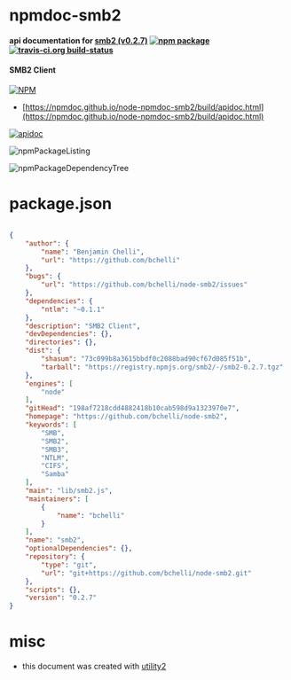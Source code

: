 # npmdoc-smb2

#### api documentation for  [smb2 (v0.2.7)](https://github.com/bchelli/node-smb2)  [![npm package](https://img.shields.io/npm/v/npmdoc-smb2.svg?style=flat-square)](https://www.npmjs.org/package/npmdoc-smb2) [![travis-ci.org build-status](https://api.travis-ci.org/npmdoc/node-npmdoc-smb2.svg)](https://travis-ci.org/npmdoc/node-npmdoc-smb2)

#### SMB2 Client

[![NPM](https://nodei.co/npm/smb2.png?downloads=true&downloadRank=true&stars=true)](https://www.npmjs.com/package/smb2)

- [https://npmdoc.github.io/node-npmdoc-smb2/build/apidoc.html](https://npmdoc.github.io/node-npmdoc-smb2/build/apidoc.html)

[![apidoc](https://npmdoc.github.io/node-npmdoc-smb2/build/screenCapture.buildCi.browser.%252Ftmp%252Fbuild%252Fapidoc.html.png)](https://npmdoc.github.io/node-npmdoc-smb2/build/apidoc.html)

![npmPackageListing](https://npmdoc.github.io/node-npmdoc-smb2/build/screenCapture.npmPackageListing.svg)

![npmPackageDependencyTree](https://npmdoc.github.io/node-npmdoc-smb2/build/screenCapture.npmPackageDependencyTree.svg)



# package.json

```json

{
    "author": {
        "name": "Benjamin Chelli",
        "url": "https://github.com/bchelli"
    },
    "bugs": {
        "url": "https://github.com/bchelli/node-smb2/issues"
    },
    "dependencies": {
        "ntlm": "~0.1.1"
    },
    "description": "SMB2 Client",
    "devDependencies": {},
    "directories": {},
    "dist": {
        "shasum": "73c099b8a3615bbdf0c2088bad90cf67d085f51b",
        "tarball": "https://registry.npmjs.org/smb2/-/smb2-0.2.7.tgz"
    },
    "engines": [
        "node"
    ],
    "gitHead": "198af7218cdd4882418b10cab598d9a1323970e7",
    "homepage": "https://github.com/bchelli/node-smb2",
    "keywords": [
        "SMB",
        "SMB2",
        "SMB3",
        "NTLM",
        "CIFS",
        "Samba"
    ],
    "main": "lib/smb2.js",
    "maintainers": [
        {
            "name": "bchelli"
        }
    ],
    "name": "smb2",
    "optionalDependencies": {},
    "repository": {
        "type": "git",
        "url": "git+https://github.com/bchelli/node-smb2.git"
    },
    "scripts": {},
    "version": "0.2.7"
}
```



# misc
- this document was created with [utility2](https://github.com/kaizhu256/node-utility2)
